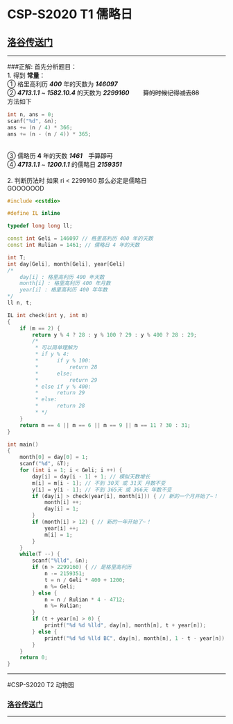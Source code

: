 # CSP-S2020 T1 儒略日
## [洛谷传送门](https://www.luogu.com.cn/problem/P7075)
___
###正解:
首先分析题目：
<br> 1. 得到 __常量__：
<br>① 格里高利历 ___400___ 年的天数为 ___146097___
<br>② ___4713.1.1___ ~ ___1582.10.4___ 的天数为 ___2299160___  　　~~算的时候记得减去88~~
<br>方法如下
 ```c++
int n, ans = 0;
scanf("%d", &n);
ans += (n / 4) * 366;
ans += (n - (n / 4)) * 365;
  ```
<br>③ 儒略历 __4__ 年的天数 ___1461___　~~手算即可~~
<br>④ ___4713.1.1___ ~ ___1200.1.1___ 的儒略日 ___2159351___
<br> <br> 2. 判断历法时 如果 ri < 2299160 那么必定是儒略日
<br> GOOOOOOD

```c++
#include <cstdio>

#define IL inline

typedef long long ll;

const int Geli = 146097 // 格里高利历 400 年的天数
const int Rulian = 1461; // 儒略日 4 年的天数

int T;
int day[Geli], month[Geli], year[Geli]
/*
    day[i] : 格里高利历 400 年天数
    month[i] : 格里高利历 400 年月数
    year[i] : 格里高利历 400 年年数
*/
ll n, t;

IL int check(int y, int m)
{
    if (m == 2) {
        return y % 4 ? 28 : y % 100 ? 29 : y % 400 ? 28 : 29;
        /*
         * 可以简单理解为 
         * if y % 4:
         *      if y % 100:
         *          return 28
         *      else:
         *          return 29
         * else if y % 400:
         *      return 29
         * else:
         *      return 28
         * */
    }
    return m == 4 || m == 6 || m == 9 || m == 11 ? 30 : 31;
}

int main()
{
    month[0] = day[0] = 1;
    scanf("%d", &T);
    for (int i = 1; i < Geli; i ++) {
        day[i] = day[i - 1] + 1; // 模拟天数增长
        m[i] = m[i - 1]; // 不到 30天 或 31天 月数不变
        y[i] = y[i - 1]; // 不到 365天 或 366天 年数不变
        if (day[i] > check(year[i], month[i])) { // 新的一个月开始了~！
            month[i] ++;
            day[i] = 1;
        }
        if (month[i] > 12) { // 新的一年开始了~！
            year[i] ++;
            m[i] = 1;
        }
    }
    while(T --) {
        scanf("%lld", &n);
        if (n > 2299160) { // 是格里高利历
            n -= 2159351;
            t = n / Geli * 400 + 1200;
            n %= Geli;
        } else {
            n = n / Rulian * 4 - 4712;
            n %= Rulian;
        }
        if (t + year[n] > 0) {
            printf("%d %d %lld", day[n], month[n], t + year[n]);
        } else {
            printf("%d %d %lld BC", day[n], month[n], 1 - t - year[n]);
        }
    }
    return 0;
}
```
___
#CSP-S2020 T2 动物园
### [洛谷传送门](https://www.luogu.com.cn/problem/P7076)
___
####


